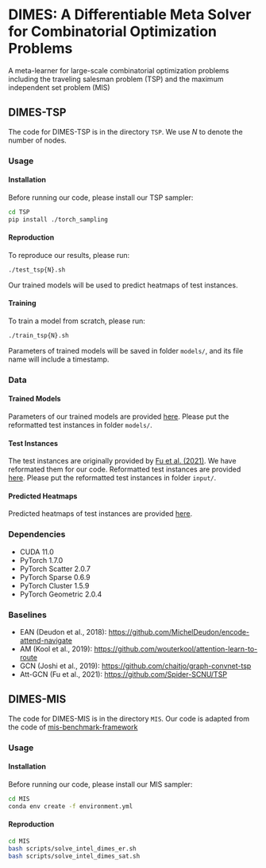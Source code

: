 # DIMES: A Differentiable Meta Solver for Combinatorial Optimization Problems

A meta-learner for large-scale combinatorial optimization problems including the traveling salesman problem (TSP) and the maximum independent set problem (MIS)

## DIMES-TSP

The code for DIMES-TSP is in the directory `TSP`. We use $N$ to denote the number of nodes.

### Usage

#### Installation

Before running our code, please install our TSP sampler:

```bash
cd TSP
pip install ./torch_sampling
```

#### Reproduction

To reproduce our results, please run:

```bash
./test_tsp{N}.sh
```

Our trained models will be used to predict heatmaps of test instances.

#### Training

To train a model from scratch, please run:

```bash
./train_tsp{N}.sh
```

Parameters of trained models will be saved in folder `models/`, and its file name will include a timestamp.

### Data

#### Trained Models

Parameters of our trained models are provided [here](@). Please put the reformatted test instances in folder `models/`.

#### Test Instances

The test instances are originally provided by [Fu et al. (2021)](https://github.com/Spider-SCNU/TSP). We have reformated them for our code. Reformatted test instances are provided [here](@). Please put the reformatted test instances in folder `input/`.

#### Predicted Heatmaps

Predicted heatmaps of test instances are provided [here](@).

### Dependencies

- CUDA 11.0
- PyTorch 1.7.0
- PyTorch Scatter 2.0.7
- PyTorch Sparse 0.6.9
- PyTorch Cluster 1.5.9
- PyTorch Geometric 2.0.4

### Baselines

- EAN (Deudon et al., 2018): https://github.com/MichelDeudon/encode-attend-navigate
- AM (Kool et al., 2019): https://github.com/wouterkool/attention-learn-to-route
- GCN (Joshi et al., 2019): https://github.com/chaitjo/graph-convnet-tsp
- Att-GCN (Fu et al., 2021): https://github.com/Spider-SCNU/TSP

## DIMES-MIS

The code for DIMES-MIS is in the directory `MIS`. Our code is adapted from the code of [mis-benchmark-framework
](https://github.com/MaxiBoether/mis-benchmark-framework)

### Usage

#### Installation

Before running our code, please install our MIS sampler:

```bash
cd MIS
conda env create -f environment.yml
```

#### Reproduction

```bash
cd MIS
bash scripts/solve_intel_dimes_er.sh
bash scripts/solve_intel_dimes_sat.sh
```
